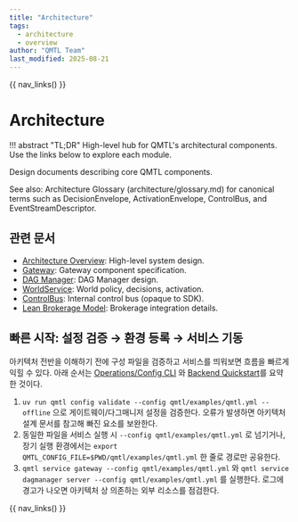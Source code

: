 ```yaml
---
title: "Architecture"
tags:
  - architecture
  - overview
author: "QMTL Team"
last_modified: 2025-08-21
---
```


{{ nav_links() }}

# Architecture

!!! abstract "TL;DR"
    High-level hub for QMTL's architectural components. Use the links below to explore each module.

Design documents describing core QMTL components.

See also: Architecture Glossary (architecture/glossary.md) for canonical terms such as DecisionEnvelope, ActivationEnvelope, ControlBus, and EventStreamDescriptor.

## 관련 문서
- [Architecture Overview](architecture.md): High-level system design.
- [Gateway](gateway.md): Gateway component specification.
- [DAG Manager](dag-manager.md): DAG Manager design.
- [WorldService](worldservice.md): World policy, decisions, activation.
- [ControlBus](controlbus.md): Internal control bus (opaque to SDK).
- [Lean Brokerage Model](lean_brokerage_model.md): Brokerage integration details.

## 빠른 시작: 설정 검증 → 환경 등록 → 서비스 기동

아키텍처 전반을 이해하기 전에 구성 파일을 검증하고 서비스를 띄워보면 흐름을
빠르게 익힐 수 있다. 아래 순서는 [Operations/Config CLI](../operations/config-cli.md)
와 [Backend Quickstart](../operations/backend_quickstart.md)를 요약한 것이다.

1. `uv run qmtl config validate --config qmtl/examples/qmtl.yml --offline`
   으로 게이트웨이/다그매니저 설정을 검증한다. 오류가 발생하면 아키텍처 설계
   문서를 참고해 빠진 요소를 보완한다.
2. 동일한 파일을 서비스 실행 시 `--config qmtl/examples/qmtl.yml` 로 넘기거나,
   장기 실행 환경에서는 `export QMTL_CONFIG_FILE=$PWD/qmtl/examples/qmtl.yml` 한 줄로
   경로만 공유한다.
3. `qmtl service gateway --config qmtl/examples/qmtl.yml` 와 `qmtl service dagmanager server --config qmtl/examples/qmtl.yml`
   를 실행한다. 로그에 경고가 나오면 아키텍처 상 의존하는 외부 리소스를 점검한다.

{{ nav_links() }}
